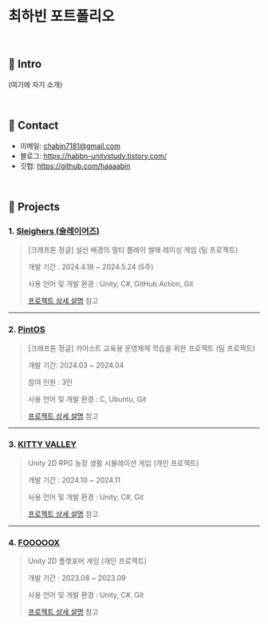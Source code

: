 # 최하빈 포트폴리오
</br>

## :pushpin: Intro
(여기에 자기 소개)

</br>

## :pushpin: Contact
- 이메일: chabin7181@gmail.com
- 블로그: https://habbn-unitystudy.tistory.com/
- 깃헙: https://github.com/haaaabin

</br>

## :pushpin: Projects
### 1. [Sleighers (슬레이어즈)](https://github.com/haaaabin/Sleighers_Client)
> [크래프톤 정글] 설산 배경의 멀티 플레이 썰매 레이싱 게임 (팀 프로젝트)
> 
> 개발 기간 : 2024.4.18 ~ 2024.5.24 (5주)  
>  
> 사용 언어 및 개발 환경 : Unity, C#, GitHub Action, Git
>    
> [프로젝트 상세 설명](https://github.com/haaaabin/Sleighers_Client) 참고

---
### 2. [PintOS](https://github.com/haaaabin/PintOs)
> [크래프톤 정글] 카이스트 교육용 운영체제 학습을 위한 프로젝트 (팀 프로젝트)
> 
> 개발 기간: 2024.03 ~ 2024.04  
>
> 참여 인원 : 3인
>
> 사용 언어 및 개발 환경 : C, Ubuntu, Git
>
>[프로젝트 상세 설명](https://github.com/haaaabin/PintOs) 참고

---

### 3. [KITTY VALLEY](https://github.com/haaaabin/Valley)
> Unity 2D RPG 농장 생활 시뮬레이션 게임 (개인 프로젝트)
> 
> 개발 기간 : 2024.10 ~ 2024.11
> 
> 사용 언어 및 개발 환경 : Unity, C#, Git
>
>[프로젝트 상세 설명](https://github.com/haaaabin/Valley) 참고

---

### 4. [FOOOOOX](https://github.com/haaaabin/FOOOOOX)
> Unity 2D 플랫포머 게임 (개인 프로젝트)
> 
> 개발 기간 : 2023.08 ~ 2023.09
> 
> 사용 언어 및 개발 환경 : Unity, C#, Git
>
>[프로젝트 상세 설명](https://github.com/haaaabin/FOOOOOX) 참고




